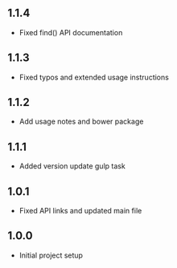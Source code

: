 1.1.4
-----

-	Fixed find() API documentation

1.1.3
-----

-	Fixed typos and extended usage instructions

1.1.2
-----

-	Add usage notes and bower package

1.1.1
-----

-	Added version update gulp task

1.0.1
-----

-	Fixed API links and updated main file

1.0.0
-----

-	Initial project setup
